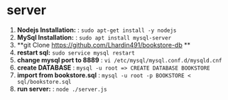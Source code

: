 # server
1) **Nodejs Installation:**  : ```sudo apt-get install -y nodejs ```
2) **MySql Installation:**   : ```sudo apt install mysql-server ```
3) **git Clone https://github.com/Lhardin491/bookstore-db **
4) **restart sql:** ```sudo service mysql restart ```
5) **change mysql port to 8889** : ```vi /etc/mysql/mysql.conf.d/mysqld.cnf ```
6) **create DATABASE** : ``` mysql -u root => CREATE DATABASE BOOKSTORE ```
7) **import from bookstore.sql** : ``` mysql -u root -p BOOKSTORE < sql/bookstore.sql ```
8) **run server:** : ```node ./server.js```
